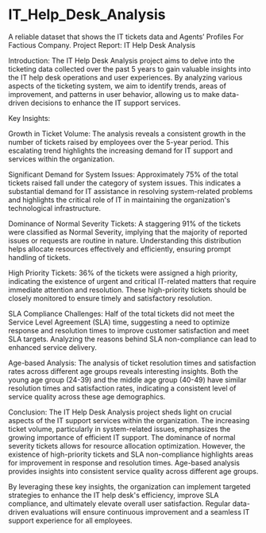 # IT_Help_Desk_Analysis
A reliable dataset that shows the IT tickets data and Agents’ Profiles For Factious Company. 
Project Report: IT Help Desk Analysis

Introduction:
The IT Help Desk Analysis project aims to delve into the ticketing data collected over the past 5 years to gain valuable insights into the IT help desk operations and user experiences. By analyzing various aspects of the ticketing system, we aim to identify trends, areas of improvement, and patterns in user behavior, allowing us to make data-driven decisions to enhance the IT support services.

Key Insights:

Growth in Ticket Volume:
The analysis reveals a consistent growth in the number of tickets raised by employees over the 5-year period. This escalating trend highlights the increasing demand for IT support and services within the organization.

Significant Demand for System Issues:
Approximately 75% of the total tickets raised fall under the category of system issues. This indicates a substantial demand for IT assistance in resolving system-related problems and highlights the critical role of IT in maintaining the organization's technological infrastructure.

Dominance of Normal Severity Tickets:
A staggering 91% of the tickets were classified as Normal Severity, implying that the majority of reported issues or requests are routine in nature. Understanding this distribution helps allocate resources effectively and efficiently, ensuring prompt handling of tickets.

High Priority Tickets:
36% of the tickets were assigned a high priority, indicating the existence of urgent and critical IT-related matters that require immediate attention and resolution. These high-priority tickets should be closely monitored to ensure timely and satisfactory resolution.

SLA Compliance Challenges:
Half of the total tickets did not meet the Service Level Agreement (SLA) time, suggesting a need to optimize response and resolution times to improve customer satisfaction and meet SLA targets. Analyzing the reasons behind SLA non-compliance can lead to enhanced service delivery.

Age-based Analysis:
The analysis of ticket resolution times and satisfaction rates across different age groups reveals interesting insights. Both the young age group (24-39) and the middle age group (40-49) have similar resolution times and satisfaction rates, indicating a consistent level of service quality across these age demographics.

Conclusion:
The IT Help Desk Analysis project sheds light on crucial aspects of the IT support services within the organization. The increasing ticket volume, particularly in system-related issues, emphasizes the growing importance of efficient IT support. The dominance of normal severity tickets allows for resource allocation optimization. However, the existence of high-priority tickets and SLA non-compliance highlights areas for improvement in response and resolution times. Age-based analysis provides insights into consistent service quality across different age groups.

By leveraging these key insights, the organization can implement targeted strategies to enhance the IT help desk's efficiency, improve SLA compliance, and ultimately elevate overall user satisfaction. Regular data-driven evaluations will ensure continuous improvement and a seamless IT support experience for all employees.
